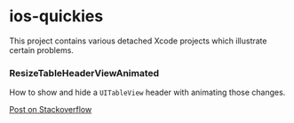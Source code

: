 ios-quickies
============

This project contains various detached Xcode projects which illustrate certain problems.



### ResizeTableHeaderViewAnimated

How to show and hide a `UITableView` header with animating those changes.

[Post on Stackoverflow](http://stackoverflow.com/a/15416193/784318)